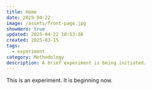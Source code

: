 ```yaml
---
title: Home
date: 2025-04-22
image: /assets/front-page.jpg
showHero: true
updated: 2025-04-22 10:53:38
created: 2025-03-15
tags:
  - experiment
category: Methodology
description: A brief experiment is being initiated.
---
```

This is an experiment. It is beginning now.

